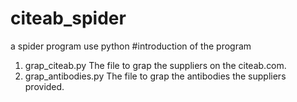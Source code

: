 # citeab_spider
a spider program use python
#introduction of the program
1. grap_citeab.py
    The file to grap the suppliers on the citeab.com.
2. grap_antibodies.py
    The file to grap the antibodies the suppliers provided.
